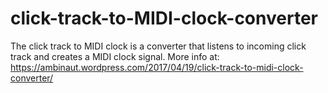 # click-track-to-MIDI-clock-converter

The click track to MIDI clock is a converter that listens to incoming click track and creates a MIDI clock signal. 
More info at: https://ambinaut.wordpress.com/2017/04/19/click-track-to-midi-clock-converter/
